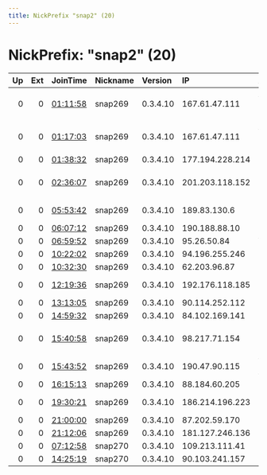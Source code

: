 ```yaml
---
title: NickPrefix "snap2" (20)
---
```


# NickPrefix: "snap2" (20)

|   Up |   Ext | JoinTime                                                                                            | Nickname   | Version   | IP              | AS                                       | CC   |   ORp |   Dirp | OS    | Contact   |   eFamMembers |
|-----:|------:|:----------------------------------------------------------------------------------------------------|:-----------|:----------|:----------------|:-----------------------------------------|:-----|------:|-------:|:------|:----------|--------------:|
|    0 |     0 | [01:11:58](https://metrics.torproject.org/rs.html#details/62112B0BE8B3475A81BA35408F22249C66546C54) | snap269    | 0.3.4.10  | 167.61.47.111   | Administracion Nacional de Telecomunicac | uy   | 46505 |      0 | Linux | None      |             1 |
|    0 |     0 | [01:17:03](https://metrics.torproject.org/rs.html#details/24C33F085276E43E567FEACEF105390B12C5132B) | snap269    | 0.3.4.10  | 167.61.47.111   | Administracion Nacional de Telecomunicac | uy   | 37535 |      0 | Linux | None      |             1 |
|    0 |     0 | [01:38:32](https://metrics.torproject.org/rs.html#details/8F4405810DAB1BA3D5EEEC24B18D5FEA710E40A6) | snap269    | 0.3.4.10  | 177.194.228.214 | CLARO S.A.                               | br   | 38327 |      0 | Linux | None      |             1 |
|    0 |     0 | [02:36:07](https://metrics.torproject.org/rs.html#details/E1542BAD996E9E0224E15845911A20EF2BD78EA7) | snap269    | 0.3.4.10  | 201.203.118.152 | Instituto Costarricense de Electricidad  | cr   | 45819 |      0 | Linux | None      |             1 |
|    0 |     0 | [05:53:42](https://metrics.torproject.org/rs.html#details/73CCF40AE2710598EE5453598D4D564F9CF3AB99) | snap269    | 0.3.4.10  | 189.83.130.6    | Telemar Norte Leste S.A.                 | br   | 34833 |      0 | Linux | None      |             1 |
|    0 |     0 | [06:07:12](https://metrics.torproject.org/rs.html#details/86A992C39CD6CA032CA091302BC40D488AFBD77B) | snap269    | 0.3.4.10  | 190.188.88.10   | Prima S.A.                               | ar   | 39199 |      0 | Linux | None      |             1 |
|    0 |     0 | [06:59:52](https://metrics.torproject.org/rs.html#details/E5D88CA0A5EB3C202003C4BB7434E9BDC373F997) | snap269    | 0.3.4.10  | 95.26.50.84     | VimpelCom                                | ru   | 32787 |      0 | Linux | None      |             1 |
|    0 |     0 | [10:22:02](https://metrics.torproject.org/rs.html#details/C4751A2A3DC5773FE3FAF58C8DEAF46C55DF9AB6) | snap269    | 0.3.4.10  | 94.196.255.246  | Three                                    | gb   | 40779 |      0 | Linux | None      |             1 |
|    0 |     0 | [10:32:30](https://metrics.torproject.org/rs.html#details/4F26785F4F978AA688636EC2DC93956EC79B8AE7) | snap269    | 0.3.4.10  | 62.203.96.87    | Bluewin                                  | ch   | 40201 |      0 | Linux | None      |             1 |
|    0 |     0 | [12:19:36](https://metrics.torproject.org/rs.html#details/0385D26B0A7FFDACE88096A1D5A8D51737D6BBF5) | snap269    | 0.3.4.10  | 192.176.118.185 | Kopings Kabel-TV AB                      | se   | 41693 |      0 | Linux | None      |             1 |
|    0 |     0 | [13:13:05](https://metrics.torproject.org/rs.html#details/44902BF043811A1F84721F609560278B0B91CEA4) | snap269    | 0.3.4.10  | 90.114.252.112  | Orange                                   | fr   | 43639 |      0 | Linux | None      |             1 |
|    0 |     0 | [14:59:32](https://metrics.torproject.org/rs.html#details/734A9BC735B2B8B85D3D3C58CEF01EF84D77CD4B) | snap269    | 0.3.4.10  | 84.102.169.141  | SFR SA                                   | fr   | 44699 |      0 | Linux | None      |             1 |
|    0 |     0 | [15:40:58](https://metrics.torproject.org/rs.html#details/2E90017F05B402939CBE91C129AA22F002672D07) | snap269    | 0.3.4.10  | 98.217.71.154   | Comcast Cable Communications, LLC        | us   | 34657 |      0 | Linux | None      |             1 |
|    0 |     0 | [15:43:52](https://metrics.torproject.org/rs.html#details/0CCFD4320AA807769278E03FECC07940F6661D69) | snap269    | 0.3.4.10  | 190.47.90.115   | VTR BANDA ANCHA S.A.                     | cl   | 41137 |      0 | Linux | None      |             1 |
|    0 |     0 | [16:15:13](https://metrics.torproject.org/rs.html#details/BD1193CEBCBCB2F980F72E469B9371BB0CDA5DA9) | snap269    | 0.3.4.10  | 88.184.60.205   | Free SAS                                 | fr   | 39921 |      0 | Linux | None      |             1 |
|    0 |     0 | [19:30:21](https://metrics.torproject.org/rs.html#details/A22CEFFE9B807177A8E3F29C2A64468E168291B9) | snap269    | 0.3.4.10  | 186.214.196.223 | TELEFu00D4NICA BRASIL S.A                | br   | 39827 |      0 | Linux | None      |             1 |
|    0 |     0 | [21:00:00](https://metrics.torproject.org/rs.html#details/3D863C2A516EDD4B46F4D2FA749B5E213530BE8B) | snap269    | 0.3.4.10  | 87.202.59.170   | OTEnet S.A.                              | gr   | 40611 |      0 | Linux | None      |             1 |
|    0 |     0 | [21:12:06](https://metrics.torproject.org/rs.html#details/2FC14ACED6D1C75286C6C826AAB3C61D87C63C54) | snap269    | 0.3.4.10  | 181.127.246.136 | Telecel S.A.                             | py   | 38677 |      0 | Linux | None      |             1 |
|    0 |     0 | [07:12:58](https://metrics.torproject.org/rs.html#details/9021AEB3E281C25BA01DC24EB65D2B1F1C48177E) | snap270    | 0.3.4.10  | 109.213.111.41  | Orange                                   | fr   | 37451 |      0 | Linux | None      |             1 |
|    0 |     0 | [14:25:19](https://metrics.torproject.org/rs.html#details/A6535A450B055DB450220D525051943FA539FF5C) | snap270    | 0.3.4.10  | 90.103.241.157  | Orange                                   | fr   | 35315 |      0 | Linux | None      |             1 |
